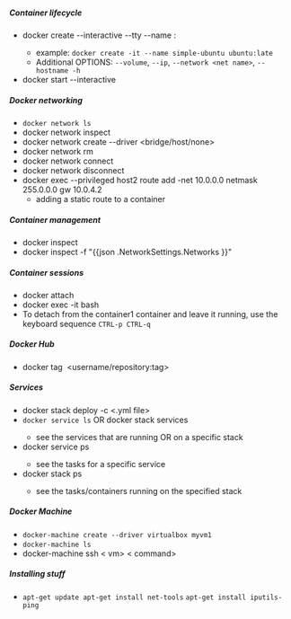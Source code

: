 ##### Container lifecycle
* docker create --interactive --tty --name <container name> <img name>:<img tag>
    * example: `docker create -it --name simple-ubuntu ubuntu:late`
    * Additional OPTIONS: `--volume`, `--ip`, `--network <net name>`, `--hostname -h`
* docker start --interactive <container name>

##### Docker networking
* `docker network ls`
* docker network inspect <network name>
* docker network create --driver <bridge/host/none> <network name>
* docker network rm <network name>
* docker network connect <net name> <container name>
* docker network disconnect <net name> <container name>
* docker exec --privileged host2 route add -net 10.0.0.0 netmask 255.0.0.0 gw 10.0.4.2
    * adding a static route to a container

##### Container management
* docker inspect <container name>
* docker inspect <container name> -f "{{json .NetworkSettings.Networks }}"

##### Container sessions 
* docker attach <container name>
* docker exec -it <container id> bash
* To detach from the container1 container and leave it running, use the keyboard sequence `CTRL-p CTRL-q`

##### Docker Hub
* docker tag <image name> <username/repository:tag>

##### Services
* docker stack deploy -c <.yml file> <stack name>
* `docker service ls` OR docker stack services <service name>
    * see the services that are running OR on a specific stack
* docker service ps <service name>
    * see the tasks for a specific service
* docker stack ps <stack name> 
    * see the tasks/containers running on the specified stack


##### Docker Machine
* `docker-machine create --driver virtualbox myvm1`
* `docker-machine ls`
* docker-machine ssh < vm> < command>


##### Installing stuff
* `apt-get update
   apt-get install net-tools`
  `apt-get install iputils-ping`
